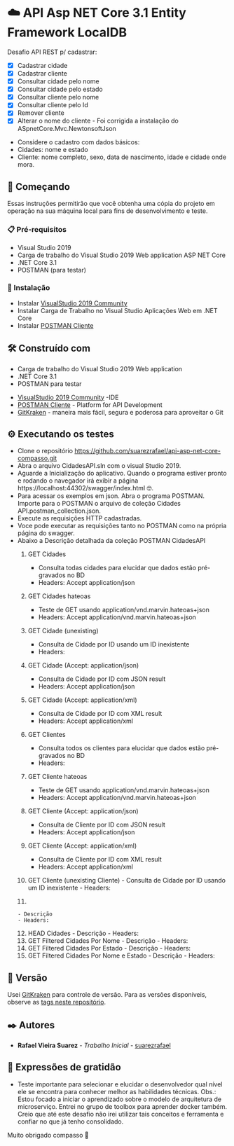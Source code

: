 # :cloud: API Asp NET Core 3.1 Entity Framework LocalDB

Desafio API REST p/ cadastrar:

- [x] Cadastrar cidade 
- [x] Cadastrar cliente 
- [x] Consultar cidade pelo nome 
- [x] Consultar cidade pelo estado 
- [x] Consultar cliente pelo nome
- [x] Consultar cliente pelo Id
- [x] Remover cliente
- [x] Alterar o nome do cliente - Foi corrigida a instalação do ASpnetCore.Mvc.NewtonsoftJson 

- Considere o cadastro com dados básicos:
 - Cidades: nome e estado
 - Cliente: nome completo, sexo, data de nascimento, idade e cidade onde mora.

## 🚀 Começando

Essas instruções permitirão que você obtenha uma cópia do projeto em operação na sua máquina local para fins de desenvolvimento e teste.

### 📋 Pré-requisitos
 - Visual Studio 2019
 - Carga de trabalho do Visual Studio 2019 Web application ASP NET Core
 - .NET Core 3.1
 - POSTMAN (para testar)

### 🔧 Instalação

- Instalar [VisualStudio 2019 Community](https://visualstudio.microsoft.com/pt-br/thank-you-downloading-visual-studio/?sku=Community&rel=16) 
- Instalar Carga de Trabalho no Visual Studio Aplicações Web em .NET Core
- Instalar [POSTMAN Cliente](https://www.postman.com/downloads/)

## 🛠️ Construído com

 - Carga de trabalho do Visual Studio 2019 Web application 
 - .NET Core 3.1
 - POSTMAN para testar
 
* [VisualStudio 2019 Community](https://visualstudio.microsoft.com/pt-br/thank-you-downloading-visual-studio/?sku=Community&rel=16) -IDE
* [POSTMAN Cliente](https://dl.pstmn.io/download/latest/win64) - Platform for API Development
* [GitKraken](https://www.gitkraken.com/git-client) - maneira mais fácil, segura e poderosa para aproveitar o Git


  
## ⚙️ Executando os testes

- Clone o repositório https://github.com/suarezrafael/api-asp-net-core-compasso.git
- Abra o arquivo CidadesAPI.sln com o visual Studio 2019.
- Aguarde a Inicialização do aplicativo. Quando o programa estiver pronto e rodando o navegador irá exibir a página https://localhost:44302/swagger/index.html 🤓.
- Para acessar os exemplos em json. Abra o programa POSTMAN. Importe para o POSTMAN o arquivo de coleção Cidades API.postman_collection.json.
- Execute as requisições HTTP cadastradas. 
- Voce pode executar as requisições tanto no POSTMAN como na própria página do swagger.
- Abaixo a Descrição detalhada da coleção POSTMAN CidadesAPI
   1. GET Cidades 
      - Consulta todas cidades para elucidar que dados estão pré-gravados no BD
      - Headers: Accept application/json
   2. GET Cidades hateoas
      - Teste de GET usando application/vnd.marvin.hateoas+json
      - Headers: Accept application/vnd.marvin.hateoas+json
   3. GET Cidade (unexisting)
      - Consulta de Cidade por ID usando um ID inexistente
      - Headers:
   4. GET Cidade (Accept: application/json)
      - Consulta de Cidade por ID com JSON result
      - Headers: Accept application/json
   5. GET Cidade (Accept: application/xml)
      - Consulta de Cidade por ID com XML result
      - Headers: Accept application/xml
	  
   6. GET Clientes
      - Consulta todos os clientes para elucidar que dados estão pré-gravados no BD
      - Headers:
   7. GET Cliente hateoas
      - Teste de GET usando application/vnd.marvin.hateoas+json
      - Headers: Accept application/vnd.marvin.hateoas+json
	  
   8. GET Cliente (Accept: application/json)
      - Consulta de Cliente por ID com JSON result
      - Headers: Accept application/json
   9. GET Cliente (Accept: application/xml)
      - Consulta de Cliente por ID com XML result
      - Headers: Accept application/xml
   10. GET Cliente (unexisting Cliente)
      - Consulta de Cidade por ID usando um ID inexistente
      - Headers:
   11. 
      - Descrição
      - Headers:
   12. HEAD Cidades
      - Descrição
      - Headers:
   13. GET Filtered Cidades Por Nome
      - Descrição
      - Headers:
   10. GET Filtered Cidades Por Estado
      - Descrição
      - Headers:
   10. GET Filtered Cidades Por Nome e Estado
      - Descrição
      - Headers:

## 📌 Versão

Usei [GitKraken](https://www.gitkraken.com/git-client) para controle de versão. Para as versões disponíveis, observe as [tags neste repositório](https://github.com/suarezrafael/api-asp-net-core-compasso/tags). 

## ✒️ Autores

* **Rafael Vieira Suarez** - *Trabalho Inicial* - [suarezrafael](https://github.com/suarezrafael)

## 🎁 Expressões de gratidão

* Teste importante para selecionar e elucidar o desenvolvedor qual nível ele se encontra para conhecer melhor as habilidades técnicas.
Obs.: Estou focado a iniciar o aprendizado sobre o modelo de arquitetura de microserviço. 
Entrei no grupo de toolbox para aprender docker também. Creio que até este desafio não irei utilizar tais conceitos e ferramenta e confiar no que já tenho consolidado.

Muito obrigado compasso 📢
